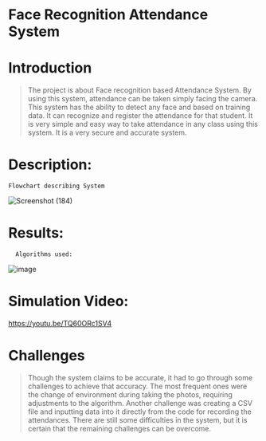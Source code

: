 # Face Recognition Attendance System

# Introduction

> The project is about Face recognition based Attendance System. 
> By using this system, attendance can be taken simply facing the camera. This system has the ability to detect any face and based on training data. It can recognize and register the attendance for that student.
> It is very simple and easy way to take attendance in any class using this system. It is a very secure and accurate system.


# Description: 
    Flowchart describing System

![Screenshot (184)](https://user-images.githubusercontent.com/91143764/170944044-a69a2a7f-061e-49fc-ab8b-5f0097921097.png)


# Results: 
      Algorithms used:

![image](https://user-images.githubusercontent.com/91143764/170945571-24576ea4-6795-4fcf-a95c-977983432b69.png)

# Simulation Video: 
[ https://youtu.be/TQ60ORc1SV4 ]( https://youtu.be/TQ60ORc1SV4 )



# Challenges 
> Though the system claims to be accurate, it had to go through some challenges to achieve that accuracy. The most frequent ones were the change of environment during taking the photos, requiring adjustments to the algorithm. Another challenge was creating a CSV file and inputting data into it directly from the code for recording the attendances. There are still some difficulties in the system, but it is certain that the remaining challenges can be overcome.
